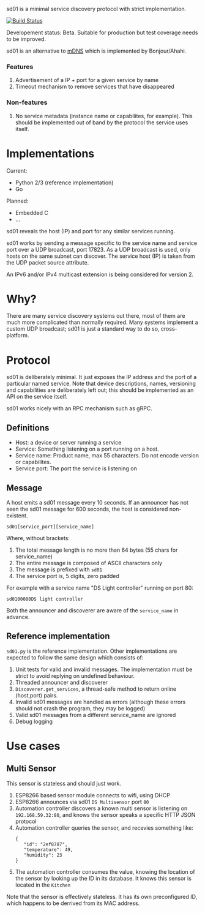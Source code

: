 sd01 is a minimal service discovery protocol with strict implementation.

[![Build Status](https://travis-ci.org/naggie/sd01.svg?branch=master)](https://travis-ci.org/naggie/sd01)

Developement status: Beta. Suitable for production but test coverage needs to
be improved.

sd01 is an alternative to [mDNS](https://en.wikipedia.org/wiki/Multicast_DNS)
which is implemented by Bonjour/Ahahi.


### Features
1. Advertisement of a IP + port for a given service by name
2. Timeout mechanism to remove services that have disappeared


### Non-features
1. No service metadata (instance name or capabilites, for example). This should
   be implemented out of band by the protocol the service uses itself.


#  Implementations

Current:

* Python 2/3 (reference implementation)
* Go


Planned:

* Embedded C
* ...

sd01 reveals the host (IP) and port for any similar services running.

sd01 works by sending a message specific to the service name and service port
over a UDP broadcast, port 17823. As a UDP broadcast is used, only hosts on the
same subnet can discover. The service host (IP) is taken from the UDP packet
source attribute.

An IPv6 and/or IPv4 multicast extension is being considered for version 2.


# Why?

There are many service discovery systems out there, most of them are much more
complicated than normally required. Many systems implement a custom UDP
broadcast; sd01 is just a standard way to do so, cross-platform.


# Protocol

sd01 is deliberately minimal. It just exposes the IP address and the port of a
particular named service. Note that device descriptions, names, versioning and
capabilities are deliberately left out; this should be implemented as an API on
the service itself.

sd01 works nicely with an RPC mechanism such as gRPC.

## Definitions

  * Host: a device or server running a service
  * Service: Something listening on a port running on a host.
  * Service name: Product name, max 55 characters. Do not encode version or
    capabilites.
  * Service port: The port the service is listening on

## Message

A host emits a sd01 message every 10 seconds. If an announcer has not
seen the sd01 message for 600 seconds, the host is considered non-existent.

```
sd01[service_port][service_name]
```

Where, without brackets:

  1. The total message length is no more than 64 bytes (55 chars for service_name)
  2. The entire message is composed of ASCII characters only
  3. The message is prefixed with `sd01`
  4. The service port is, 5 digits, zero padded


For example with a service name "DS Light controller" running on port 80:

```
sd0100080DS light controller
```


Both the announcer and discoverer are aware of the `service_name` in advance.

## Reference implementation

`sd01.py` is the reference implementation. Other implementations are expected
to follow the same design which consists of:

  1. Unit tests for valid and invalid messages. The implementation must be
     strict to avoid replying on undefined behaviour.
  2. Threaded announcer and discoverer
  3. `Discoverer.get_services`, a thread-safe method to return online
     (host,port) pairs.
  4. Invalid sd01 messages are handled as errors (although these errors should
     not crash the program, they may be logged)
  5. Valid sd01 messages from a different service_name are ignored
  5. Debug logging



# Use cases

## Multi Sensor
This sensor is stateless and should just work.

1. ESP8266 based sensor module connects to wifi, using DHCP
2. ESP8266 announces via sd01 `DS Multisensor` port `80`
3. Automation controller discovers a known multi sensor is listening on `192.168.59.32:80`, and knows the sensor speaks a specific HTTP JSON protocol
4. Automation controller queries the sensor, and recevies something like:
    ```
    {
       "id": "2ef8787",
       "temperature": 49,
       "humidity": 23
    }
    ```
5. The automation controller consumes the value, knowing the location of the sensor by looking up the ID in its database. It knows this sensor is located in the `Kitchen`

Note that the sensor is effectively stateless. It has its own preconfigured ID, which happens to be derrived from its MAC address.

